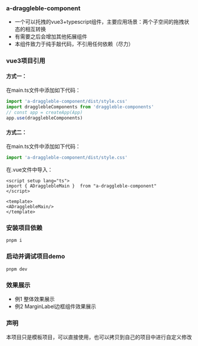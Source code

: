 ### a-draggleble-component
- 一个可以托拽的vue3+typescript组件，主要应用场景：两个子空间的拖拽状态的相互转换
- 有需要之后会增加其他拓展组件
- 本组件致力于纯手敲代码，不引用任何依赖（尽力）

### vue3项目引用
#### 方式一：

在main.ts文件中添加如下代码：
```ts
import 'a-draggleble-component/dist/style.css'
import dragglebleComponents from 'draggleble-components'
// const app = createApp(App)
app.use(dragglebleComponents)
```
#### 方式二：
在main.ts文件中添加如下代码：
```ts
import 'a-draggleble-component/dist/style.css'
```
在.vue文件中导入：
```vue
<script setup lang="ts">
import { ADragglebleMain }  from "a-draggleble-component"
</script>

<template>
<ADragglebleMain/>
</template>
```

### 安装项目依赖
```shell
pnpm i
```
### 启动并调试项目demo
```shell
pnpm dev
```
### 效果展示
* 例1 整体效果展示
<demo src="../demo/main/demo1.vue" title="demo1" desc="整体展示"></demo>
* 例2 MarginLabel边框组件效果展示
<demo src="../demo/margin-label/demo2.vue" title="demo1" desc="margin-label展示"></demo>
### 声明
本项目只是模板项目，可以直接使用，也可以拷贝到自己的项目中进行自定义修改

